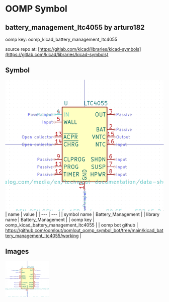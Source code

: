 # OOMP Symbol  
## battery_management_ltc4055  by arturo182  
  
oomp key: oomp_kicad_battery_management_ltc4055  
  
source repo at: [https://gitlab.com/kicad/libraries/kicad-symbols](https://gitlab.com/kicad/libraries/kicad-symbols)  
## Symbol  
  
[![working.png](working_600.png)](working.png)  
| name | value | 
| --- | --- | 
| symbol name | Battery_Management | 
| library name | Battery_Management | 
| oomp key | oomp_kicad_battery_management_ltc4055 | 
| oomp bot github | https://github.com/oomlout/oomlout_oomp_symbol_bot/tree/main/kicad_battery_management_ltc4055/working | 
## Images  
  
[![working.png](working_140.png)](working.png)  
